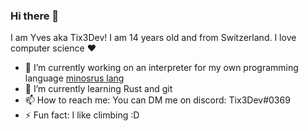 ### Hi there 👋

I am Yves aka Tix3Dev! I am 14 years old and from Switzerland. 
I love computer science ❤️

- 🔭 I’m currently working on an interpreter for my own programming language [minosrus lang](https://github.com/Tix3Dev/minosrus_lang)
- 🌱 I’m currently learning Rust and git
- 📫 How to reach me: You can DM me on discord: Tix3Dev#0369
- ⚡ Fun fact: I like climbing :D
